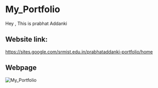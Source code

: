 # My_Portfolio
Hey , This is prabhat Addanki

## Website link:

https://sites.google.com/srmist.edu.in/prabhataddanki-portfolio/home

## Webpage
![My_Portfolio](https://user-images.githubusercontent.com/90691270/150677376-511f5e95-9616-4dae-9c4e-396d1db3c049.png)
